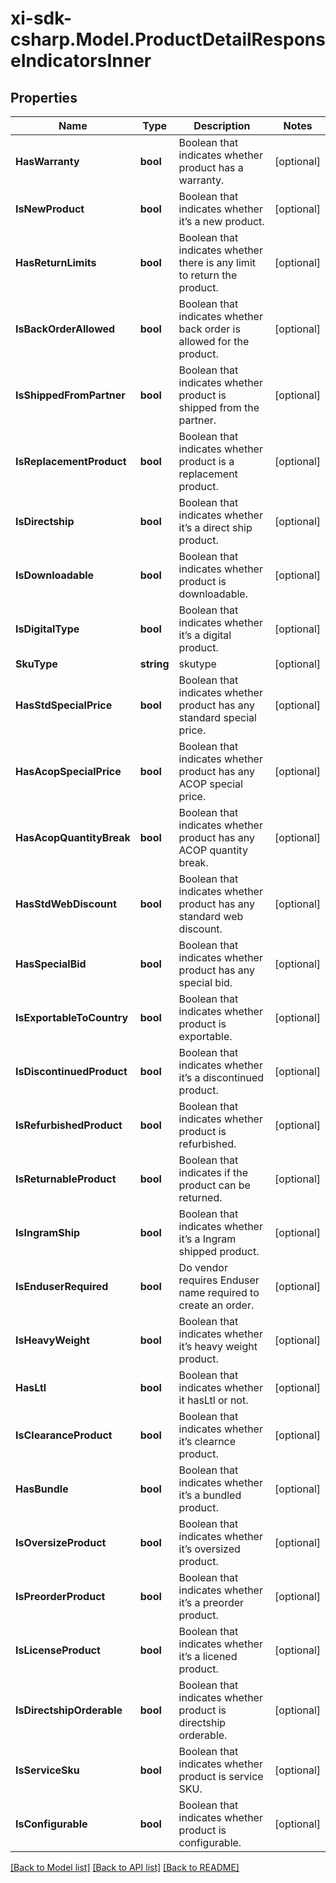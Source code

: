 # xi-sdk-csharp.Model.ProductDetailResponseIndicatorsInner

## Properties

Name | Type | Description | Notes
------------ | ------------- | ------------- | -------------
**HasWarranty** | **bool** | Boolean that indicates whether product has a warranty. | [optional] 
**IsNewProduct** | **bool** | Boolean that indicates whether it’s a new product.  | [optional] 
**HasReturnLimits** | **bool** | Boolean that indicates whether there is any limit to return the product. | [optional] 
**IsBackOrderAllowed** | **bool** | Boolean that indicates whether back order is allowed for the product. | [optional] 
**IsShippedFromPartner** | **bool** | Boolean that indicates whether product is shipped from the partner. | [optional] 
**IsReplacementProduct** | **bool** | Boolean that indicates whether product is a replacement product. | [optional] 
**IsDirectship** | **bool** | Boolean that indicates whether it’s a direct ship product. | [optional] 
**IsDownloadable** | **bool** | Boolean that indicates whether product is downloadable. | [optional] 
**IsDigitalType** | **bool** | Boolean that indicates whether it’s a digital product.  | [optional] 
**SkuType** | **string** | skutype | [optional] 
**HasStdSpecialPrice** | **bool** | Boolean that indicates whether product has any standard special price. | [optional] 
**HasAcopSpecialPrice** | **bool** | Boolean that indicates whether product has any ACOP special price. | [optional] 
**HasAcopQuantityBreak** | **bool** | Boolean that indicates whether product has any ACOP quantity break. | [optional] 
**HasStdWebDiscount** | **bool** | Boolean that indicates whether product has any standard web discount. | [optional] 
**HasSpecialBid** | **bool** | Boolean that indicates whether product has any special bid. | [optional] 
**IsExportableToCountry** | **bool** | Boolean that indicates whether product is exportable. | [optional] 
**IsDiscontinuedProduct** | **bool** | Boolean that indicates whether it’s a discontinued product. | [optional] 
**IsRefurbishedProduct** | **bool** | Boolean that indicates whether product is refurbished. | [optional] 
**IsReturnableProduct** | **bool** | Boolean that indicates if the product can be returned. | [optional] 
**IsIngramShip** | **bool** | Boolean that indicates whether it’s a Ingram shipped product. | [optional] 
**IsEnduserRequired** | **bool** | Do vendor requires Enduser name required to create an order. | [optional] 
**IsHeavyWeight** | **bool** | Boolean that indicates whether it’s  heavy weight product. | [optional] 
**HasLtl** | **bool** | Boolean that indicates whether it hasLtl or not. | [optional] 
**IsClearanceProduct** | **bool** | Boolean that indicates whether it’s clearnce product. | [optional] 
**HasBundle** | **bool** | Boolean that indicates whether it’s a bundled product. | [optional] 
**IsOversizeProduct** | **bool** | Boolean that indicates whether it’s oversized product. | [optional] 
**IsPreorderProduct** | **bool** | Boolean that indicates whether it’s a preorder product. | [optional] 
**IsLicenseProduct** | **bool** | Boolean that indicates whether it’s a licened product. | [optional] 
**IsDirectshipOrderable** | **bool** | Boolean that indicates whether product is directship orderable. | [optional] 
**IsServiceSku** | **bool** | Boolean that indicates whether product is service SKU. | [optional] 
**IsConfigurable** | **bool** | Boolean that indicates whether product is configurable. | [optional] 

[[Back to Model list]](../README.md#documentation-for-models) [[Back to API list]](../README.md#documentation-for-api-endpoints) [[Back to README]](../README.md)

